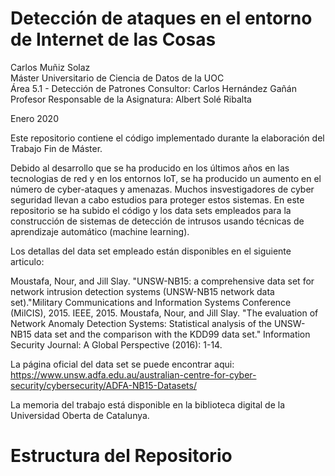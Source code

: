 # Detección de ataques en el entorno de Internet de las Cosas

Carlos Muñiz Solaz  
Máster Universitario de Ciencia de Datos de la UOC  
Área 5.1 - Detección de Patrones
Consultor: Carlos Hernández Gañán
Profesor Responsable de la Asignatura: Albert Solé Ribalta

Enero 2020

Este repositorio contiene el código implementado durante la elaboración del Trabajo Fin de Máster. 

Debido al desarrollo que se ha producido en los últimos años en las tecnologias de red y en los entornos IoT, se ha producido un aumento en el número de cyber-ataques y amenazas. Muchos insvestigadores de cyber seguridad llevan a cabo estudios para proteger estos sistemas.
En este repositorio se ha subido el código y los data sets empleados para la construcción de sistemas de detección de intrusos usando técnicas de aprendizaje automático (machine learning).

Los detallas del data set empleado están disponibles en el siguiente articulo:

Moustafa, Nour, and Jill Slay. "UNSW-NB15: a comprehensive data set for network intrusion detection systems (UNSW-NB15 network data set)."Military Communications and Information Systems Conference (MilCIS), 2015. IEEE, 2015. Moustafa, Nour, and Jill Slay. "The evaluation of Network Anomaly Detection Systems: Statistical analysis of the UNSW-NB15 data set and the comparison with the KDD99 data set." Information Security Journal: A Global Perspective (2016): 1-14.

La página oficial del data set se puede encontrar aqui:
https://www.unsw.adfa.edu.au/australian-centre-for-cyber-security/cybersecurity/ADFA-NB15-Datasets/

La memoria del trabajo está disponible en la biblioteca digital de la Universidad Oberta de Catalunya.

# Estructura del Repositorio

